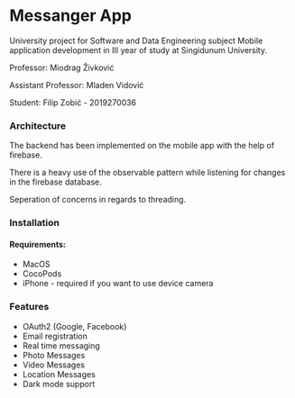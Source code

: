 # Messanger App
University project for Software and Data Engineering subject Mobile application development in III year of study at Singidunum University.

Professor: Miodrag Živković

Assistant Professor: Mladen Vidović

Student: Filip Zobić - 2019270036

### Architecture

The backend has been implemented on the mobile app with the help of firebase.

There is a heavy use of the observable pattern while listening for changes in the firebase database.

Seperation of concerns in regards to threading.


### Installation

#### Requirements:

* MacOS
* CocoPods
* iPhone - required if you want to use device camera

### Features

* OAuth2 (Google, Facebook)
* Email registration
* Real time messaging
* Photo Messages
* Video Messages
* Location Messages
* Dark mode support